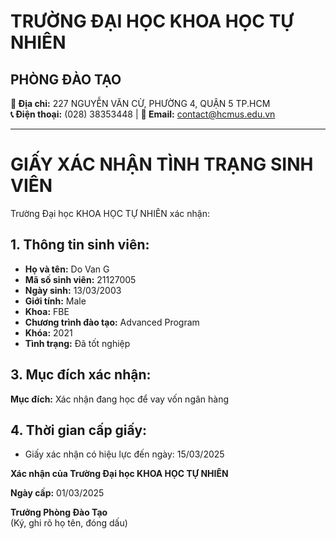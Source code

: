 # TRƯỜNG ĐẠI HỌC KHOA HỌC TỰ NHIÊN
## PHÒNG ĐÀO TẠO

**📍 Địa chỉ:** 227 NGUYỄN VĂN CỪ, PHƯỜNG 4, QUẬN 5 TP.HCM  
**📞 Điện thoại:** (028) 38353448 | **📧 Email:** contact@hcmus.edu.vn

---

# GIẤY XÁC NHẬN TÌNH TRẠNG SINH VIÊN

Trường Đại học KHOA HỌC TỰ NHIÊN xác nhận:

## 1. Thông tin sinh viên:
- **Họ và tên:** Do Van G
- **Mã số sinh viên:** 21127005
- **Ngày sinh:** 13/03/2003
- **Giới tính:** Male
- **Khoa:** FBE
- **Chương trình đào tạo:** Advanced Program
- **Khóa:** 2021
- **Tình trạng:** Đã tốt nghiệp

## 3. Mục đích xác nhận:
**Mục đích:** Xác nhận đang học để vay vốn ngân hàng

## 4. Thời gian cấp giấy:
- Giấy xác nhận có hiệu lực đến ngày: 15/03/2025

**Xác nhận của Trường Đại học KHOA HỌC TỰ NHIÊN**

**Ngày cấp:** 01/03/2025

**Trưởng Phòng Đào Tạo**  
(Ký, ghi rõ họ tên, đóng dấu)
